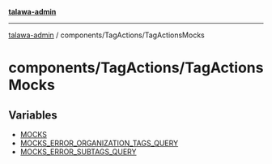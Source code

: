 [**talawa-admin**](../../../README.md)

***

[talawa-admin](../../../modules.md) / components/TagActions/TagActionsMocks

# components/TagActions/TagActionsMocks

## Variables

- [MOCKS](variables/MOCKS.md)
- [MOCKS\_ERROR\_ORGANIZATION\_TAGS\_QUERY](variables/MOCKS_ERROR_ORGANIZATION_TAGS_QUERY.md)
- [MOCKS\_ERROR\_SUBTAGS\_QUERY](variables/MOCKS_ERROR_SUBTAGS_QUERY.md)
